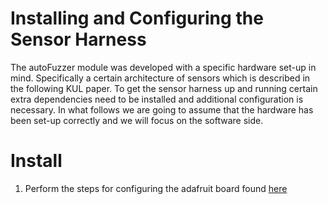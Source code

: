 # Installing and Configuring the Sensor Harness
The autoFuzzer module was developed with a specific hardware set-up in mind.
Specifically a certain architecture of sensors which is described in the following KUL paper.
To get the sensor harness up and running certain extra dependencies need to be installed and additional configuration is necessary.
In what follows we are going to assume that the hardware has been set-up correctly and we will focus on the software side.

# Install
1. Perform the steps for configuring the adafruit board found [here](https://learn.adafruit.com/adafruit-ft232h-breakout/linux-setup)

